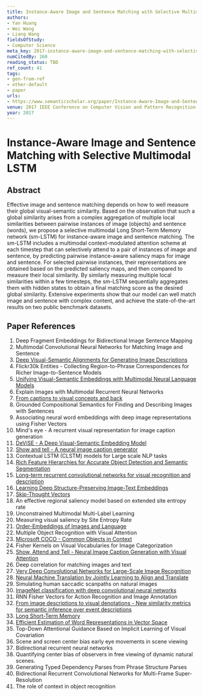 ```yaml
---
title: Instance-Aware Image and Sentence Matching with Selective Multimodal LSTM
authors:
- Yan Huang
- Wei Wang
- Liang Wang
fieldsOfStudy:
- Computer Science
meta_key: 2017-instance-aware-image-and-sentence-matching-with-selective-multimodal-lstm
numCitedBy: 160
reading_status: TBD
ref_count: 41
tags:
- gen-from-ref
- other-default
- paper
urls:
- https://www.semanticscholar.org/paper/Instance-Aware-Image-and-Sentence-Matching-with-Huang-Wang/e1b6735f6ecb09e1d83b0aa9d2cde42993ee2eb0?sort=total-citations
venue: 2017 IEEE Conference on Computer Vision and Pattern Recognition (CVPR)
year: 2017
---
```


# Instance-Aware Image and Sentence Matching with Selective Multimodal LSTM

## Abstract

Effective image and sentence matching depends on how to well measure their global visual-semantic similarity. Based on the observation that such a global similarity arises from a complex aggregation of multiple local similarities between pairwise instances of image (objects) and sentence (words), we propose a selective multimodal Long Short-Term Memory network (sm-LSTM) for instance-aware image and sentence matching. The sm-LSTM includes a multimodal context-modulated attention scheme at each timestep that can selectively attend to a pair of instances of image and sentence, by predicting pairwise instance-aware saliency maps for image and sentence. For selected pairwise instances, their representations are obtained based on the predicted saliency maps, and then compared to measure their local similarity. By similarly measuring multiple local similarities within a few timesteps, the sm-LSTM sequentially aggregates them with hidden states to obtain a final matching score as the desired global similarity. Extensive experiments show that our model can well match image and sentence with complex content, and achieve the state-of-the-art results on two public benchmark datasets.

## Paper References

1. Deep Fragment Embeddings for Bidirectional Image Sentence Mapping
2. Multimodal Convolutional Neural Networks for Matching Image and Sentence
3. [Deep Visual-Semantic Alignments for Generating Image Descriptions](2017-deep-visual-semantic-alignments-for-generating-image-descriptions)
4. Flickr30k Entities - Collecting Region-to-Phrase Correspondences for Richer Image-to-Sentence Models
5. [Unifying Visual-Semantic Embeddings with Multimodal Neural Language Models](2014-unifying-visual-semantic-embeddings-with-multimodal-neural-language-models)
6. Explain Images with Multimodal Recurrent Neural Networks
7. [From captions to visual concepts and back](2015-from-captions-to-visual-concepts-and-back)
8. Grounded Compositional Semantics for Finding and Describing Images with Sentences
9. Associating neural word embeddings with deep image representations using Fisher Vectors
10. Mind's eye - A recurrent visual representation for image caption generation
11. [DeViSE - A Deep Visual-Semantic Embedding Model](2013-devise-a-deep-visual-semantic-embedding-model)
12. [Show and tell - A neural image caption generator](2015-show-and-tell-a-neural-image-caption-generator)
13. Contextual LSTM (CLSTM) models for Large scale NLP tasks
14. [Rich Feature Hierarchies for Accurate Object Detection and Semantic Segmentation](2014-rich-feature-hierarchies-for-accurate-object-detection-and-semantic-segmentation)
15. [Long-term recurrent convolutional networks for visual recognition and description](2015-long-term-recurrent-convolutional-networks-for-visual-recognition-and-description)
16. [Learning Deep Structure-Preserving Image-Text Embeddings](2016-learning-deep-structure-preserving-image-text-embeddings)
17. [Skip-Thought Vectors](2015-skip-thought-vectors)
18. An effective regional saliency model based on extended site entropy rate
19. Unconstrained Multimodal Multi-Label Learning
20. Measuring visual saliency by Site Entropy Rate
21. [Order-Embeddings of Images and Language](2016-order-embeddings-of-images-and-language)
22. Multiple Object Recognition with Visual Attention
23. [Microsoft COCO - Common Objects in Context](2014-microsoft-coco-common-objects-in-context)
24. Fisher Kernels on Visual Vocabularies for Image Categorization
25. [Show, Attend and Tell - Neural Image Caption Generation with Visual Attention](2015-show-attend-and-tell-neural-image-caption-generation-with-visual-attention)
26. Deep correlation for matching images and text
27. [Very Deep Convolutional Networks for Large-Scale Image Recognition](2014-vggnet.md)
28. [Neural Machine Translation by Jointly Learning to Align and Translate](2015-neural-machine-translation-by-jointly-learning-to-align-and-translate)
29. Simulating human saccadic scanpaths on natural images
30. [ImageNet classification with deep convolutional neural networks](2012-alexnet.md)
31. RNN Fisher Vectors for Action Recognition and Image Annotation
32. [From image descriptions to visual denotations - New similarity metrics for semantic inference over event descriptions](2014-from-image-descriptions-to-visual-denotations-new-similarity-metrics-for-semantic-inference-over-event-descriptions)
33. [Long Short-Term Memory](1997-long-short-term-memory)
34. [Efficient Estimation of Word Representations in Vector Space](2013-efficient-estimation-of-word-representations-in-vector-space)
35. Top-Down Attentional Guidance Based on Implicit Learning of Visual Covariation
36. Scene and screen center bias early eye movements in scene viewing
37. Bidirectional recurrent neural networks
38. Quantifying center bias of observers in free viewing of dynamic natural scenes.
39. Generating Typed Dependency Parses from Phrase Structure Parses
40. Bidirectional Recurrent Convolutional Networks for Multi-Frame Super-Resolution
41. The role of context in object recognition

